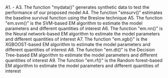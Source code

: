 A1. - A3. The function "mydata()" generates synthetic data to test the performance of our proposed model
A4. The function "smsurv()" estimates the baseline survival function using the Breslow technique
A5. The function "em.svm()" is the SVM-based EM algorithm to estimate the model parameters and different quantities of interest
A6. The function "em.nn()" is the Neural network-based EM algorithm to estimate the model parameters and different quantities of interest
A7. The function "em.xgb()" is the XGBOOST-based EM algorithm to estimate the model parameters and different quantities of interest
A8. The function "em.dt()" is the Decision Tree-based EM algorithm to estimate the model parameters and different quantities of interest
A9. The function "em.rf()" is the Random forest-based EM algorithm to estimate the model parameters and different quantities of interest
